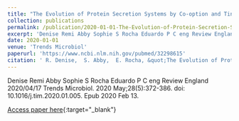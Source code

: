 ```yaml
---
title: "The Evolution of Protein Secretion Systems by Co-option and Tinkering of Cellular Machineries"
collection: publications
permalink: /publication/2020-01-01-The-Evolution-of-Protein-Secretion-Systems-by-Co-option-and-Tinkering-of-Cellular-Machineries
excerpt: 'Denise Remi Abby Sophie S Rocha Eduardo P C eng Review England 2020/04/17 Trends Microbiol. 2020 May;28(5):372-386. doi: 10.1016/j.tim.2020.01.005. Epub 2020 Feb 13.'
date: 2020-01-01
venue: 'Trends Microbiol'
paperurl: 'https://www.ncbi.nlm.nih.gov/pubmed/32298615'
citation: ' R. Denise,  S. Abby,  E. Rocha, &quot;The Evolution of Protein Secretion Systems by Co-option and Tinkering of Cellular Machineries.&quot; Trends Microbiol, 2020.'
---
```

Denise Remi Abby Sophie S Rocha Eduardo P C eng Review England 2020/04/17 Trends Microbiol. 2020 May;28(5):372-386. doi: 10.1016/j.tim.2020.01.005. Epub 2020 Feb 13.

[Access paper here](https://www.ncbi.nlm.nih.gov/pubmed/32298615){:target="_blank"}

